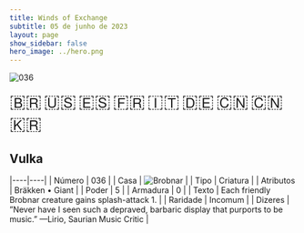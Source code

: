 ```yaml
---
title: Winds of Exchange
subtitle: 05 de junho de 2023
layout: page
show_sidebar: false
hero_image: ../hero.png
---
```


![036](https://mastervault-storage-prod.s3.amazonaws.com/media/card_front/en/600_036_e4b6054b3b6c_en.png)

<span title="Português" style="font-size: 32px;cursor: pointer;" onclick="javascript:document.querySelector('img[alt=\'036\']').src=document.querySelector('img[alt=\'036\']').src.replace(/card_front\/[^/]+/, 'card_front/pt').replace(/_[^/.0-9]+\.png/, '_pt.png')">🇧🇷</span>
<span title="English" style="font-size: 32px;cursor: pointer;" onclick="javascript:document.querySelector('img[alt=\'036\']').src=document.querySelector('img[alt=\'036\']').src.replace(/card_front\/[^/]+/, 'card_front/en').replace(/_[^/.0-9]+\.png/, '_en.png')">🇺🇸</span>
<span title="Español" style="font-size: 32px;cursor: pointer;" onclick="javascript:document.querySelector('img[alt=\'036\']').src=document.querySelector('img[alt=\'036\']').src.replace(/card_front\/[^/]+/, 'card_front/es').replace(/_[^/.0-9]+\.png/, '_es.png')">🇪🇸</span>
<span title="Français" style="font-size: 32px;cursor: pointer;" onclick="javascript:document.querySelector('img[alt=\'036\']').src=document.querySelector('img[alt=\'036\']').src.replace(/card_front\/[^/]+/, 'card_front/fr').replace(/_[^/.0-9]+\.png/, '_fr.png')">🇫🇷</span>
<span title="Italiano" style="font-size: 32px;cursor: pointer;" onclick="javascript:document.querySelector('img[alt=\'036\']').src=document.querySelector('img[alt=\'036\']').src.replace(/card_front\/[^/]+/, 'card_front/it').replace(/_[^/.0-9]+\.png/, '_it.png')">🇮🇹</span>
<span title="Deutsche" style="font-size: 32px;cursor: pointer;" onclick="javascript:document.querySelector('img[alt=\'036\']').src=document.querySelector('img[alt=\'036\']').src.replace(/card_front\/[^/]+/, 'card_front/de').replace(/_[^/.0-9]+\.png/, '_de.png')">🇩🇪</span>
<span title="简体中文" style="font-size: 32px;cursor: pointer;" onclick="javascript:document.querySelector('img[alt=\'036\']').src=document.querySelector('img[alt=\'036\']').src.replace(/card_front\/[^/]+/, 'card_front/zh-hans').replace(/_[^/.0-9]+\.png/, '_zh-hans.png')">🇨🇳</span>
<span title="繁體中文" style="font-size: 32px;cursor: pointer;" onclick="javascript:document.querySelector('img[alt=\'036\']').src=document.querySelector('img[alt=\'036\']').src.replace(/card_front\/[^/]+/, 'card_front/zh-hant').replace(/_[^/.0-9]+\.png/, '_zh-hant.png')">🇨🇳</span>
<span title="한국어" style="font-size: 32px;cursor: pointer;" onclick="javascript:document.querySelector('img[alt=\'036\']').src=document.querySelector('img[alt=\'036\']').src.replace(/card_front\/[^/]+/, 'card_front/ko').replace(/_[^/.0-9]+\.png/, '_ko.png')">🇰🇷</span>

## Vulka

|----|----|
| Número | 036 |
| Casa | ![Brobnar](https://archonarcana.com/images/thumb/e/e0/Brobnar.png/22px-Brobnar.png "Brobnar") |
| Tipo | Criatura |
| Atributos | Bräkken • Giant |
| Poder | 5 |
| Armadura | 0 |
| Texto | Each friendly Brobnar creature gains splash-attack 1.  |
| Raridade | Incomum |
| Dizeres | ”Never have I seen such a depraved, barbaric display that purports to be music.” —Lirio, Saurian Music Critic  |
